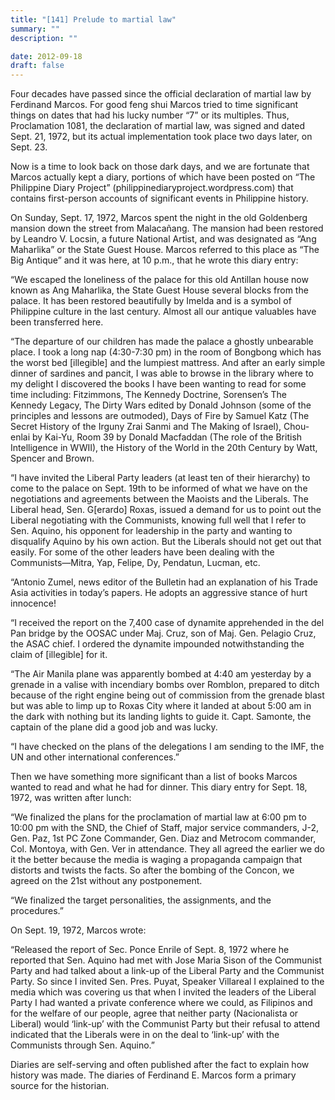 ```yaml
---
title: "[141] Prelude to martial law"
summary: ""
description: ""

date: 2012-09-18
draft: false
---
```


Four decades have passed since the official declaration of martial law by Ferdinand Marcos. For good feng shui Marcos tried to time significant things on dates that had his lucky number “7” or its multiples. Thus, Proclamation 1081, the declaration of martial law, was signed and dated Sept. 21, 1972, but its actual implementation took place two days later, on Sept. 23.

Now is a time to look back on those dark days, and we are fortunate that Marcos actually kept a diary, portions of which have been posted on “The Philippine Diary Project” (philippinediaryproject.wordpress.com) that contains first-person accounts of significant events in Philippine history.

On Sunday, Sept. 17, 1972, Marcos spent the night in the old Goldenberg mansion down the street from Malacañang. The mansion had been restored by Leandro V. Locsin, a future National Artist, and was designated as “Ang Maharlika” or the State Guest House. Marcos referred to this place as “The Big Antique” and it was here, at 10 p.m., that he wrote this diary entry:

“We escaped the loneliness of the palace for this old Antillan house now known as Ang Maharlika, the State Guest House several blocks from the palace. It has been restored beautifully by Imelda and is a symbol of Philippine culture in the last century. Almost all our antique valuables have been transferred here.

“The departure of our children has made the palace a ghostly unbearable place. I took a long nap (4:30-7:30 pm) in the room of Bongbong which has the worst bed [illegible] and the lumpiest mattress. And after an early simple dinner of sardines and pancit, I was able to browse in the library where to my delight I discovered the books I have been wanting to read for some time including: Fitzimmons, The Kennedy Doctrine, Sorensen’s The Kennedy Legacy, The Dirty Wars edited by Donald Johnson (some of the principles and lessons are outmoded), Days of Fire by Samuel Katz (The Secret History of the Irguny Zrai Sanmi and The Making of Israel), Chou-enlai by Kai-Yu, Room 39 by Donald Macfaddan (The role of the British Intelligence in WWII), the History of the World in the 20th Century by Watt, Spencer and Brown.

“I have invited the Liberal Party leaders (at least ten of their hierarchy) to come to the palace on Sept. 19th to be informed of what we have on the negotiations and agreements between the Maoists and the Liberals. The Liberal head, Sen. G[erardo] Roxas, issued a demand for us to point out the Liberal negotiating with the Communists, knowing full well that I refer to Sen. Aquino, his opponent for leadership in the party and wanting to disqualify Aquino by his own action. But the Liberals should not get out that easily. For some of the other leaders have been dealing with the Communists—Mitra, Yap, Felipe, Dy, Pendatun, Lucman, etc.

“Antonio Zumel, news editor of the Bulletin had an explanation of his Trade Asia activities in today’s papers. He adopts an aggressive stance of hurt innocence!

“I received the report on the 7,400 case of dynamite apprehended in the del Pan bridge by the OOSAC under Maj. Cruz, son of Maj. Gen. Pelagio Cruz, the ASAC chief. I ordered the dynamite impounded notwithstanding the claim of [illegible] for it.

“The Air Manila plane was apparently bombed at 4:40 am yesterday by a grenade in a valise with incendiary bombs over Romblon, prepared to ditch because of the right engine being out of commission from the grenade blast but was able to limp up to Roxas City where it landed at about 5:00 am in the dark with nothing but its landing lights to guide it. Capt. Samonte, the captain of the plane did a good job and was lucky.

“I have checked on the plans of the delegations I am sending to the IMF, the UN and other international conferences.”

Then we have something more significant than a list of books Marcos wanted to read and what he had for dinner. This diary entry for Sept. 18, 1972, was written after lunch:

“We finalized the plans for the proclamation of martial law at 6:00 pm to 10:00 pm with the SND, the Chief of Staff, major service commanders, J-2, Gen. Paz, 1st PC Zone Commander, Gen. Diaz and Metrocom commander, Col. Montoya, with Gen. Ver in attendance. They all agreed the earlier we do it the better because the media is waging a propaganda campaign that distorts and twists the facts. So after the bombing of the Concon, we agreed on the 21st without any postponement.

“We finalized the target personalities, the assignments, and the procedures.”

On Sept. 19, 1972, Marcos wrote:

“Released the report of Sec. Ponce Enrile of Sept. 8, 1972 where he reported that Sen. Aquino had met with Jose Maria Sison of the Communist Party and had talked about a link-up of the Liberal Party and the Communist Party. So since I invited Sen. Pres. Puyat, Speaker Villareal I explained to the media which was covering us that when I invited the leaders of the Liberal Party I had wanted a private conference where we could, as Filipinos and for the welfare of our people, agree that neither party (Nacionalista or Liberal) would ‘link-up’ with the Communist Party but their refusal to attend indicated that the Liberals were in on the deal to ‘link-up’ with the Communists through Sen. Aquino.”

Diaries are self-serving and often published after the fact to explain how history was made. The diaries of Ferdinand E. Marcos form a primary source for the historian.
